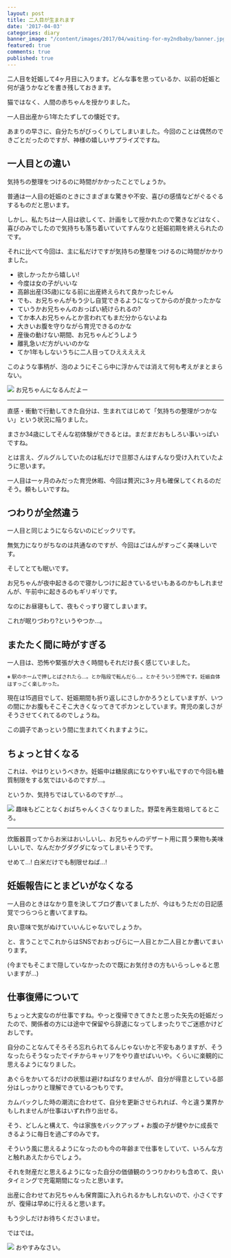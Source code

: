 ```yaml
---
layout: post
title: 二人目が生まれます
date: '2017-04-03'
categories: diary
banner_image: "/content/images/2017/04/waiting-for-my2ndbaby/banner.jpg"
featured: true
comments: true
published: true
---
```


二人目を妊娠して4ヶ月目に入ります。どんな事を思っているか、以前の妊娠と何が違うかなどを書き残しておきます。

<!--more-->

猫ではなく、人間の赤ちゃんを授かりました。

一人目出産から1年たたずしての懐妊です。

あまりの早さに、自分たちがびっくりしてしまいました。今回のことは偶然のできごとだったのですが、神様の嬉しいサプライズですね。

## 一人目との違い

気持ちの整理をつけるのに時間がかかったことでしょうか。

普通は一人目の妊娠のときにさまざまな驚きや不安、喜びの感情などがぐるぐるするものだと思います。

しかし、私たちは一人目は欲しくて、計画をして授かれたので驚きなどはなく、喜びのみでしたので気持ちも落ち着いていてすんなりと妊娠初期を終えられたのです。

それに比べて今回は、主に私だけですが気持ちの整理をつけるのに時間がかかりました。

* 欲しかったから嬉しい!
* 今度は女の子がいいな
* 高齢出産(35歳)になる前に出産終えられて良かったじゃん
* でも、お兄ちゃんがもう少し自覚できるようになってからのが良かったかな
* ていうかお兄ちゃんのおっぱい続けられるの?
* てか本人お兄ちゃんとか言われてもまだ分からないよね
* 大きいお腹を守りながら育児できるのかな
* 産後の動けない期間、お兄ちゃんどうしよう
* 離乳急いだ方がいいのかな
* てか1年もしないうちに二人目ってひえええええ

このような事柄が、泡のようにそこら中に浮かんでは消えて何も考えがまとまらない。

![](/content/images/2017/04/waiting-for-my2ndbaby/01.jpg)
お兄ちゃんになるんだよー

---

直感・衝動で行動してきた自分は、生まれてはじめて「気持ちの整理がつかない」という状況に陥りました。

まさか34歳にしてそんな初体験ができるとは。まだまだおもしろい事いっぱいですね。

とは言え、グルグルしていたのは私だけで旦那さんはすんなり受け入れていたように思います。

一人目は一ヶ月のみだった育児休暇、今回は贅沢に3ヶ月も確保してくれるのだそう。頼もしいですね。

## つわりが全然違う

一人目と同じようにならないのにビックリです。

無気力になりがちなのは共通なのですが、今回はごはんがすっごく美味しいです。

そしてとても眠いです。

お兄ちゃんが夜中起きるので寝かしつけに起きているせいもあるのかもしれませんが、午前中に起きるのもギリギリです。

なのにお昼寝もして、夜もぐっすり寝てしまいます。

これが眠りづわり?というやつか…。

## またたく間に時がすぎる

一人目は、恐怖や緊張が大きく時間もそれだけ長く感じていました。

<small>※ 駅のホームで押しとばされたら…。とか階段で転んだら…。とかそういう恐怖です。妊娠自体はすっごく楽しかった。</small>

現在は15週目でして、妊娠期間も折り返しにさしかかろうとしていますが、いつの間にかお腹もそこそこ大きくなってきてポカンとしています。育児の楽しさがそうさせてくれてるのでしょうね。

この調子であっという間に生まれてくれますように。

## ちょっと甘くなる

これは、やはりというべきか。妊娠中は糖尿病になりやすい私ですので今回も糖質制限をする気ではいるのですが…。

というか、気持ちではしているのですが…。

![](/content/images/2017/04/waiting-for-my2ndbaby/02.jpg)
趣味もどことなくおばちゃんくさくなりました。野菜を再生栽培してるところ。

---

炊飯器買ってからお米はおいしいし、お兄ちゃんのデザート用に買う果物も美味しいしで、なんだかグダグダになってしまいそうです。

せめて…! 白米だけでも制限せねば…!

## 妊娠報告にとまどいがなくなる

一人目のときはなかり意を決してブログ書いてましたが、今はもうただの日記感覚でつらつらと書いてますね。

良い意味で気がぬけていいんじゃないでしょうか。

と、言うことでこれからはSNSでおおっぴらに一人目とか二人目とか書いてまいります。

(今までもそこまで隠していなかったので既にお気付きの方もいらっしゃると思いますが…)

## 仕事復帰について

ちょっと大変なのが仕事ですね。やっと復帰できてきたと思った矢先の妊娠だったので、関係者の方には途中で保留やら辞退になってしまったりでご迷惑かけどおしです。

自分のことなんてそろそろ忘れられてるんじゃないかと不安もありますが、そうなったらそうなったでイチからキャリアをやり直せばいいや。くらいに楽観的に思えるようになりました。

あぐらをかいてるだけの状態は避けねばなりませんが、自分が得意としている部分はしっかりと理解できているつもりです。

カムバックした時の潮流に合わせて、自分を更新させられれば、今と違う業界かもしれませんが仕事はいずれ作り出せる。

そう、どしんと構えて、今は家族をバックアップ + お腹の子が健やかに成長できるように毎日を過ごすのみです。

そういう風に思えるようになったのも今の年齢まで仕事をしていて、いろんな方と触れあえたからでしょう。

それを財産だと思えるようになった自分の価値観のうつりかわりも含めて、良いタイミングで充電期間になったと思います。

出産に合わせてお兄ちゃんも保育園に入れられるかもしれないので、小さくですが、復帰は早めに行えると思います。

もう少しだけお待ちくださいませ。

ではでは。

![](/content/images/2017/04/waiting-for-my2ndbaby/03.jpg)
おやすみなさい。
